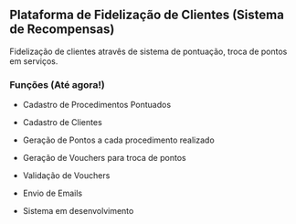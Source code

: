 ## Plataforma de Fidelização de Clientes (Sistema de Recompensas)
Fidelização de clientes atravês de sistema de pontuação, troca de pontos em serviços.

### Funções (Até agora!)

- Cadastro de Procedimentos Pontuados
- Cadastro de Clientes
- Geração de Pontos a cada procedimento realizado
- Geração de Vouchers para troca de pontos
- Validação de Vouchers
- Envio de Emails


 - Sistema em desenvolvimento
